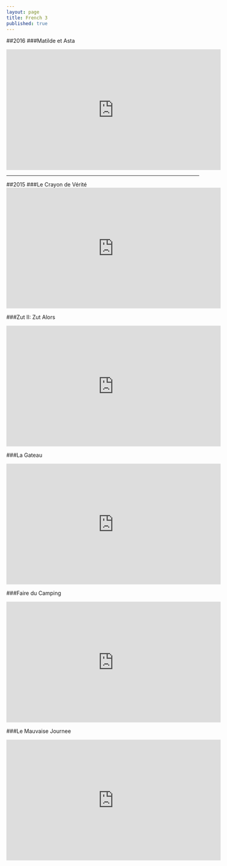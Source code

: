 ```yaml
---
layout: page
title: French 3
published: true
---
```

##2016
###Matilde et Asta
<iframe width="560" height="315" src="https://www.youtube.com/embed/Fg9m-myIwpM" frameborder="0" allowfullscreen></iframe>

<hr>
##2015
###Le Crayon de Vérité
<iframe width="560" height="315" src="https://www.youtube.com/embed/mzbQ7ZoSlGE" frameborder="0" allowfullscreen></iframe>

###Zut II: Zut Alors
<iframe width="560" height="315" src="https://www.youtube.com/embed/oAAYb8VWdlc" frameborder="0" allowfullscreen></iframe>

###La Gateau
<iframe width="560" height="315" src="https://www.youtube.com/embed/632gEwnA6Ns" frameborder="0" allowfullscreen></iframe>

###Faire du Camping
<iframe width="560" height="315" src="https://www.youtube.com/embed/2dIMReDwd-Q" frameborder="0" allowfullscreen></iframe>

###Le Mauvaise Journee
<iframe width="560" height="315" src="https://www.youtube.com/embed/PeAI8zUORq0" frameborder="0" allowfullscreen></iframe>

